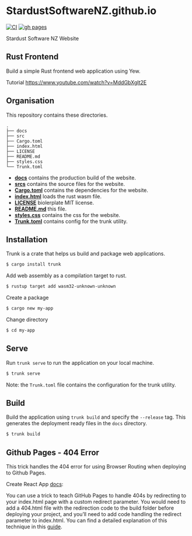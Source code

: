# StardustSoftwareNZ.github.io

[![CI](https://github.com/StardustSoftwareNZ/StardustSoftwareNZ.github.io/actions/workflows/ci.yml/badge.svg)](https://github.com/StardustSoftwareNZ/StardustSoftwareNZ.github.io/actions/workflows/ci.yml)
[![gh pages](https://github.com/StardustSoftwareNZ/StardustSoftwareNZ.github.io/actions/workflows/pages/pages-build-deployment/badge.svg)](https://github.com/StardustSoftwareNZ/StardustSoftwareNZ.github.io/actions/workflows/pages/pages-build-deployment)

Stardust Software NZ Website

## Rust Frontend

Build a simple Rust frontend web application using Yew.

Tutorial https://www.youtube.com/watch?v=MddGbXgIt2E

## Organisation

This repository contains these directories.

```
.
├── docs
├── src
├── Cargo.toml
├── index.html
├── LICENSE
├── README.md
├── styles.css
└── Trunk.toml
```

- [**docs**](docs) contains the production build of the website.
- [**srcs**](src) contains the source files for the website.
- [**Cargo.toml**](Cargo.toml) contains the dependencies for the website.
- [**index.html**](index.html) loads the rust wasm file.
- [**LICENSE**](LICENSE) biolerplate MIT license.
- [**README.md**](README.md) this file.
- [**styles.css**](styles.css) contains the css for the website.
- [**Trunk.toml**](Trunk.toml) contains config for the trunk utility.

## Installation

Trunk is a crate that helps us build and package web applications.

```bash
$ cargo install trunk
```

Add web assembly as a compilation target to rust.

```bash
$ rustup target add wasm32-unknown-unknown
```

Create a package

```bash
$ cargo new my-app
```

Change directory

```bash
$ cd my-app
```

## Serve

Run `trunk serve` to run the application on your local machine.

```bash
$ trunk serve
```

Note: the `Trunk.toml` file contains the configuration for the trunk utility.

## Build

Build the application using `trunk build` and specify the `--release` tag. This generates the deployment ready files in the `docs` directory.

```bash
$ trunk build
```

## Github Pages - 404 Error

This trick handles the 404 error for using Browser Routing when deploying to Github Pages.

Create React App [docs](https://create-react-app.dev/docs/deployment/#github-pages):

You can use a trick to teach GitHub Pages to handle 404s by redirecting to your index.html page with a custom redirect parameter. You would need to add a 404.html file with the redirection code to the build folder before deploying your project, and you’ll need to add code handling the redirect parameter to index.html. You can find a detailed explanation of this technique in this [guide](https://github.com/rafrex/spa-github-pages).
